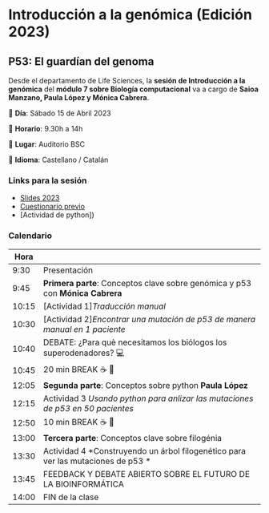 # Introducción a la genómica (Edición 2023)
## P53: El guardían del genoma

Desde el departamento de Life Sciences, la **sesión de Introducción a la genómica** del **módulo 7 sobre Biología computacional** va a cargo de **Saioa Manzano, Paula López y Mónica Cabrera**.

:pushpin: **Día**: Sábado 15 de Abril 2023

:pushpin: **Horario**: 9.30h a 14h 

:pushpin: **Lugar**: Auditorio BSC

:pushpin: **Idioma**: Castellano / Catalán


### Links para la sesión

 - [Slides 2023](https://docs.google.com/presentation/d/1QOUSF50j9qMJYjpulTNVUA00Wl7Yv1mNOtsgyOnEgYk/edit#slide=id.g1f9f391d3bb_0_186)
 - [Cuestionario previo](https://docs.google.com/forms/d/1p8SBwUI39ASgSTogNCGlrrE_oaautNOdeNjOf5xN1D0/edit?usp=drive_web)
 - [Actividad de python])

### Calendario

| Hora | |
|---|---|
| 9:30  | Presentación |
| 9:45  | **Primera parte**: Conceptos clave sobre genómica y p53 con **Mónica Cabrera** | 
| 10:15 | [Actividad 1]*Traducción manual* |
| 10:30 | [Actividad 2]*Encontrar una mutación de p53 de manera manual en 1 paciente*  |
| 10:40 | DEBATE: ¿Para què necesitamos los biólogos los superodenadores? :computer:|
| 10:45 | 20 min BREAK :coffee: :croissant:|
| 12:05 | **Segunda parte**: Conceptos sobre python **Paula López** |
| 12:15 | Actividad 3 *Usando python para anlizar las mutaciones de p53 en 50 pacientes* |
| 12:50 | 10 min BREAK :coffee: :croissant:|
| 13:00 | **Tercera parte**: Conceptos clave sobre filogénia |
| 13:30 | Actividad 4 *Construyendo un árbol filogenético para ver las mutaciones de p53 * |
| 13:45 | FEEDBACK Y DEBATE ABIERTO SOBRE EL FUTURO DE LA BIOINFORMÁTICA
| 14:00 | FIN de la clase |

